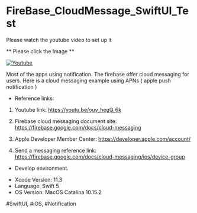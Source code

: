 # FireBase_CloudMessage_SwiftUI_Test

Please watch the youtube video to set up it

** Please click the Image **

[![Youtube](https://img.youtube.com/vi/ouy_hegQ_6k/0.jpg)](https://www.youtube.com/watch?v=ouy_hegQ_6k)

Most of the apps using notification. The firebase offer cloud messaging for users. Here is a cloud messaging example using APNs ( apple push notification ) 

* Reference links:

1. Youtube link: https://youtu.be/ouy_hegQ_6k

2. Firebase cloud messaging document site: https://firebase.google.com/docs/cloud-messaging
3. Apple Developer Member Center: https://developer.apple.com/account/
4. Send a messaging reference link: https://firebase.google.com/docs/cloud-messaging/ios/device-group

* Develop environment.

- Xcode Version: 11.3
- Language: Swift 5
- OS Version: MacOS Catalina 10.15.2

#SwiftUI, #iOS, #Notification

